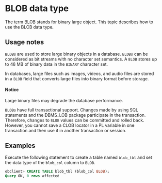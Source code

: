 # BLOB data type

The term BLOB stands for binary large object. This topic describes how to use the BLOB data type.

## Usage notes

`BLOBs` are used to store large binary objects in a database. `BLOBs` can be considered as bit streams with no character set semantics. A `BLOB` stores up to 48 MB of binary data in the `BINARY` character set.

In databases, large files such as images, videos, and audio files are stored in a `BLOB` field that converts large files into binary format before storage.

  <main id="notice" type='notice'>
    <h4>Notice</h4>
    <p>Large binary files may degrade the database performance. </p>
  </main>

`BLOBs` have full transactional support. Changes made by using SQL statements and the DBMS_LOB package participate in the transaction. Therefore, changes to `BLOB` values can be committed and rolled back. However, you cannot save a CLOB locator in a PL variable in one transaction and then use it in another transaction or session.

## Examples

Execute the following statement to create a table named `blob_tbl` and set the data type of the `blob_col` column to `BLOB`.

```sql
obclient> CREATE TABLE blob_tbl (blob_col BLOB);
Query OK, 0 rows affected
```
